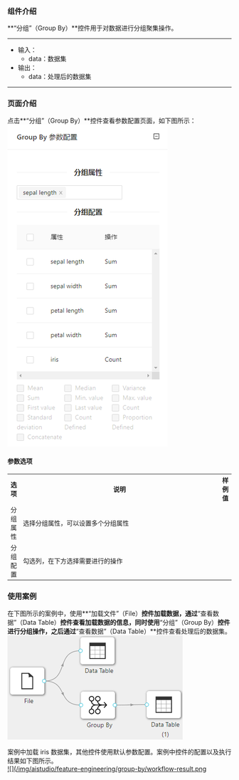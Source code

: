 ### 组件介绍
**“分组”（Group By）**控件用于对数据进行分组聚集操作。

<hr/>

- 输入：
  - data：数据集
- 输出：
  - data：处理后的数据集

<hr/>


### 页面介绍
点击**“分组”（Group By）**控件查看参数配置页面，如下图所示：  
[ ![](/img/aistudio/feature-engineering/group-by/param.png) ](/img/aistudio/feature-engineering/group-by/param.png)

#### 参数选项
<table>
  <tr>
    <th>选项</th>
    <th width="650">说明</th>
    <th>样例值</th>
  </tr>
  <tr>
      <td>分组属性</td> 
      <td>
      选择分组属性，可以设置多个分组属性
      </td> 
      <td></td>
  </tr>
  <tr>
      <td>分组配置</td> 
      <td>
      勾选列，在下方选择需要进行的操作
      </td> 
      <td></td>
  </tr>
</table>

### 使用案例
在下图所示的案例中，使用**“加载文件”（File）**控件加载数据，通过**“查看数据”（Data Table）**控件查看加载数据的信息，同时使用**“分组”（Group By）**控件进行分组操作，之后通过**“查看数据”（Data Table）**控件查看处理后的数据集。   
[ ![](/img/aistudio/feature-engineering/group-by/workflow.png) ](/img/aistudio/feature-engineering/group-by/workflow.png)

案例中加载 iris 数据集，其他控件使用默认参数配置。案例中控件的配置以及执行结果如下图所示。    
[ ![](/img/aistudio/feature-engineering/group-by/workflow-result.png ](/img/aistudio/feature-engineering/group-by/workflow-result.png)
